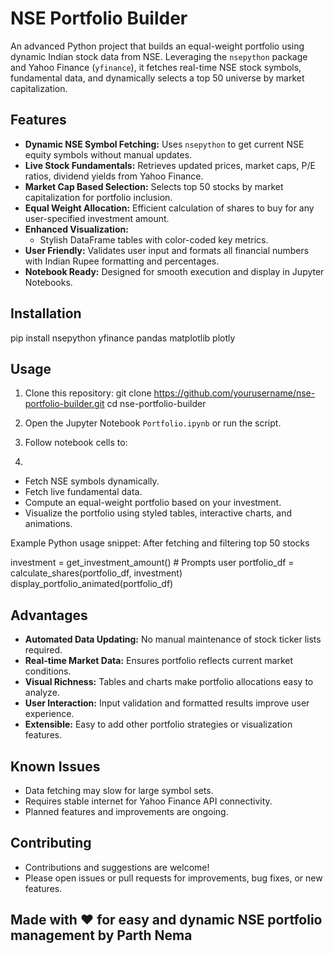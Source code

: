 # NSE Portfolio Builder

An advanced Python project that builds an equal-weight portfolio using dynamic Indian stock data from NSE. Leveraging the `nsepython` package and Yahoo Finance (`yfinance`), it fetches real-time NSE stock symbols, fundamental data, and dynamically selects a top 50 universe by market capitalization.

## Features

- **Dynamic NSE Symbol Fetching:** Uses `nsepython` to get current NSE equity symbols without manual updates.
- **Live Stock Fundamentals:** Retrieves updated prices, market caps, P/E ratios, dividend yields from Yahoo Finance.
- **Market Cap Based Selection:** Selects top 50 stocks by market capitalization for portfolio inclusion.
- **Equal Weight Allocation:** Efficient calculation of shares to buy for any user-specified investment amount.
- **Enhanced Visualization:**
  - Stylish DataFrame tables with color-coded key metrics.  
- **User Friendly:** Validates user input and formats all financial numbers with Indian Rupee formatting and percentages.
- **Notebook Ready:** Designed for smooth execution and display in Jupyter Notebooks.

## Installation
pip install nsepython yfinance pandas matplotlib plotly

## Usage
1. Clone this repository:
git clone https://github.com/yourusername/nse-portfolio-builder.git
cd nse-portfolio-builder

2. Open the Jupyter Notebook `Portfolio.ipynb` or run the script.
3. Follow notebook cells to:
4. 
- Fetch NSE symbols dynamically.
- Fetch live fundamental data.
- Compute an equal-weight portfolio based on your investment.
- Visualize the portfolio using styled tables, interactive charts, and animations.

Example Python usage snippet:
After fetching and filtering top 50 stocks

investment = get_investment_amount() # Prompts user
portfolio_df = calculate_shares(portfolio_df, investment)
display_portfolio_animated(portfolio_df)


## Advantages

- **Automated Data Updating:** No manual maintenance of stock ticker lists required.
- **Real-time Market Data:** Ensures portfolio reflects current market conditions.
- **Visual Richness:** Tables and charts make portfolio allocations easy to analyze.
- **User Interaction:** Input validation and formatted results improve user experience.
- **Extensible:** Easy to add other portfolio strategies or visualization features.

## Known Issues

- Data fetching may slow for large symbol sets.  
- Requires stable internet for Yahoo Finance API connectivity.  
- Planned features and improvements are ongoing.

## Contributing
- Contributions and suggestions are welcome!
- Please open issues or pull requests for improvements, bug fixes, or new features.

## Made with ❤️ for easy and dynamic NSE portfolio management by **Parth Nema**








